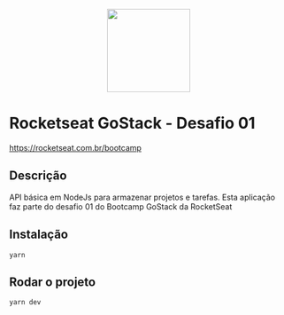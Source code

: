 <p align="center">
<a href="https://rocketseat.com.br/bootcamp" alt="Bootcamp Rocketseat">
  <img src="https://skylab.rocketseat.com.br/api/files/1560759053914.svg" height="150px"></a></p>

# Rocketseat GoStack - Desafio 01

https://rocketseat.com.br/bootcamp

## Descrição

API básica em NodeJs para armazenar projetos e tarefas. Esta aplicação faz parte do desafio 01 do Bootcamp GoStack da RocketSeat

## Instalação

`yarn`

## Rodar o projeto

`yarn dev`
